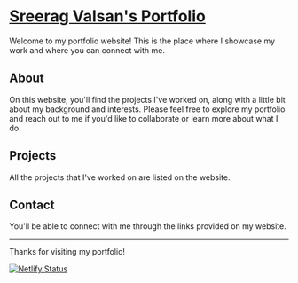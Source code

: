 # [Sreerag Valsan's Portfolio](https://sreeragvalsan.netlify.app/)

Welcome to my portfolio website! This is the place where I showcase my work and where you can connect with me.

## About

On this website, you'll find the projects I've worked on, along with a little bit about my background and interests. Please feel free to explore my portfolio and reach out to me if you'd like to collaborate or learn more about what I do.

## Projects

All the projects that I've worked on are listed on the website.

## Contact

You'll be able to connect with me through the links provided on my website.

---

Thanks for visiting my portfolio!

[![Netlify Status](https://api.netlify.com/api/v1/badges/0caeea05-cefc-4c5c-83fb-0b83d4acaf1a/deploy-status)](https://app.netlify.com/sites/sreeragvalsan/deploys)
